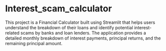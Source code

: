 # Interest_scam_calculator
This project is a Financial Calculator built using Streamlit that helps users understand the breakdown of their loans and identify potential interest-related scams by banks and loan lenders. The application provides a detailed monthly breakdown of interest payments, principal returns, and the remaining principal amount.
